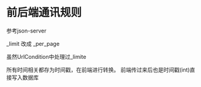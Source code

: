# 前后端通讯规则
参考json-server

_limit 改成 _per_page

虽然UrlCondition中处理过_limite


所有时间相关都存为时间戳，在前端进行转换。 前端传过来后也是时间戳(int)直接写入数据库